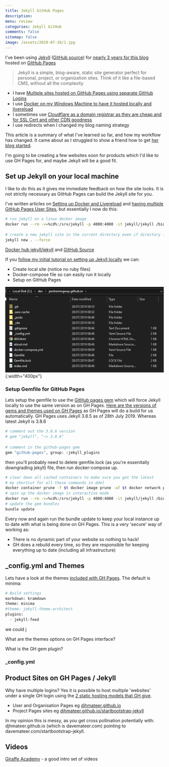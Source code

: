 ```yaml
---
title: Jekyll GitHub Pages 
description: 
menu: review
categories: Jekyll GitHub
comments: false
sitemap: false
image: /assets/2019-07-18/1.jpg
---
```

I've been using [Jekyll](https://jekyllrb.com/) ([GitHub source](https://github.com/jekyll/jekyll)) for [nearly 3 years for this blog](/2016/10/17/Blog-with-Jekyll-and-host-for-free) hosted on [GitHub Pages](https://pages.github.com/)

> Jekyll is a simple, blog-aware, static site generator perfect for personal, project, or organization sites. Think of it like a file-based CMS, without all the complexity

- I have [Multiple sites hosted on GitHub Pages using separate GitHub Logins]()
- I use [Docker on my Windows Machine to have it hosted locally and livereload]()
- I sometimes use [Cloudflare as a domain registrar as they are cheap and for SSL Cert and other CDN goodness]()
- I use redirects when I changed my blog naming strategy

This article is a summary of what I've learned so far, and how my workflow has changed. It came about as I struggled to show a friend how to get [her blog started](https://agoyal.co.uk).

I'm going to be creating a few websites soon for products which I'd like to use GH Pages for, and maybe Jekyll will be a good fit.

## Set up Jekyll on your local machine
I like to do this as it gives me immediate feedback on how the site looks. It is not strictly necessary as GitHub Pages can build the Jekyll site for you.  

I've written articles on [Setting up Docker and Livereload](/2018/01/25/Jekyll-and-Docker) and [having multiple GitHub Pages User Sites](/2019/07/28/Multiple-Github-Logins), but essentially I now do this:

```bash
# run jekyll on a linux docker image
docker run --rm -v=%cd%:/srv/jekyll -p 4000:4000 -it jekyll/jekyll /bin/bash

# create a new jekyll site in the current directory even if directory is not empty
jekyll new . --force
```

[Docker hub jekyll/jekyll](https://hub.docker.com/r/jekyll/jekyll) and [GitHub Source](https://github.com/envygeeks/jekyll-docker/blob/master/README.md)

If you [follow my initial tutorial on setting up Jekyll locally]() we can:

- Create local site (notice no ruby files)
- Docker-compose file so can easily run it locally
- Setup on GitHub Pages

![alt text](/assets/2019-07-28/1.png "Files for a Jekyll install"){:width="400px"}

### Setup Gemfile for GitHub Pages

Lets setup the gemfile to use the [GitHub pages gem](https://github.com/github/pages-gem) which will force Jekyll locally to use the same version as on GH Pages. [Here are the versions of gems and themes used on GH Pages](https://pages.github.com/versions/) as GH Pages will do a build for us automatically. GH Pages uses Jekyll 3.8.5 as of 28th July 2019. Whereas latest Jekyll is 3.8.6

```bash
# comment out the 3.8.6 version
# gem "jekyll", "~> 3.8.6"

# comment in the github-pages gem
gem "github-pages", group: :jekyll_plugins
```

then you'll probably need to delete gemfile.lock (as you're essenitally downgrading jekyll) file, then run docker-compose up. 

```bash
# clear down all cached containers to make sure you get the latest
# my shortcut for all these commands in ddel
docker container prune -f $t docker image prune -af $t docker network prune -f $t docker volume prune -f
# spin up the docker image in interactive mode
docker run --rm -v=%cd%:/srv/jekyll -p 4000:4000 -it jekyll/jekyll /bin/bash
# update the gem bundles
bundle update
```

Every now and again run the bundle update to keep your local instance up to date with what is being done on GH Pages. This is a very 'secure' way of working as:

- There is no dynamic part of your website so nothing to hack!
- GH does a rebuild every time, so they are responsible for keeping everything up to date (including all infrastructure)

## _config.yml and Themes

Lets have a look at the themes [included with GH Pages](https://pages.github.com/versions/). The default is minima:

```bash
# Build settings
markdown: kramdown
theme: minima
#theme: jekyll-theme-architect
plugins:
  - jekyll-feed
```

we could j

What are the themes options on GH Pages interface?

What is the GH gem plugin?

### _config.yml

## Product Sites on GH Pages / Jekyll

Why have multiple logins? Yes it is possible to host multiple 'websites' under a single GH login using the [2 static hosting models that GH give](https://help.github.com/en/articles/user-organization-and-project-pages).

- User and Organisation Pages eg [djhmateer.github.io](https://djhmateer.github.io)
- Project Pages sites eg [djhmateer.github.io/startbootstrap-jekyll](https://djhmateer.github.io/startbootstrap-jekyll)

In my opinion this is messy, as you get cross pollination potentially with: djhmateer.github.io (which is davemateer.com) pointing to davemateer.com/startbootstrap-jekyll. 




## Videos
[Giraffe Academy](https://www.youtube.com/playlist?list=PLLAZ4kZ9dFpOPV5C5Ay0pHaa0RJFhcmcB) - a good intro set of videos
